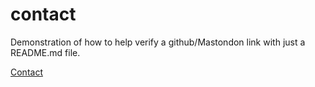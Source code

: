 # contact
Demonstration of how to help verify a github/Mastondon link with just a README.md file.

<a rel="nofollow me" href="https://mstdn.social/@edfoss">Contact</a>
<a rel="nofollow me" href="https://mstdn.social/@topics"/>
<a rel="me" href="https://mastodon.social/@edfoss"/>
<a rel="me" href="https://mastodon.online/@edfoss"/>
